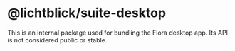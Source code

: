 # @lichtblick/suite-desktop

This is an internal package used for bundling the Flora desktop app. Its API is not considered public or stable.
